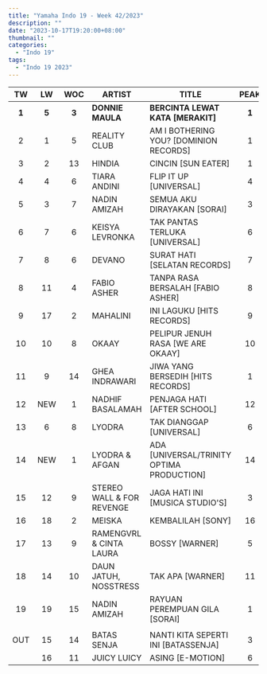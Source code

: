 ```yaml
---
title: "Yamaha Indo 19 - Week 42/2023"
description: ""
date: "2023-10-17T19:20:00+08:00"
thumbnail: ""
categories:
  - "Indo 19"
tags:
  - "Indo 19 2023"
---
```

<!--more-->
|TW|LW|WOC|ARTIST|TITLE|PEAK|
|:----:|:----:|:----:|----|----|:----:|
|**1**|**5**|**3**|**DONNIE MAULA**|**BERCINTA LEWAT KATA [MERAKIT]**|**1**|
|2|1|5|REALITY CLUB|AM I BOTHERING YOU? [DOMINION RECORDS]|1|
|3|2|13|HINDIA|CINCIN [SUN EATER]|1|
|4|4|6|TIARA ANDINI|FLIP IT UP [UNIVERSAL]|4|
|5|3|7|NADIN AMIZAH|SEMUA AKU DIRAYAKAN [SORAI]|3|
|6|7|6|KEISYA LEVRONKA|TAK PANTAS TERLUKA [UNIVERSAL]|6|
|7|8|6|DEVANO|SURAT HATI [SELATAN RECORDS]|7|
|8|11|4|FABIO ASHER|TANPA RASA BERSALAH [FABIO ASHER]|8|
|9|17|2|MAHALINI|INI LAGUKU [HITS RECORDS]|9|
|10|10|8|OKAAY|PELIPUR JENUH RASA [WE ARE OKAAY]|10|
|11|9|14|GHEA INDRAWARI|JIWA YANG BERSEDIH [HITS RECORDS]|1|
|12|NEW|1|NADHIF BASALAMAH|PENJAGA HATI [AFTER SCHOOL]|12|
|13|6|8|LYODRA|TAK DIANGGAP [UNIVERSAL]|6|
|14|NEW|1|LYODRA & AFGAN|ADA [UNIVERSAL/TRINITY OPTIMA PRODUCTION]|14|
|15|12|9|STEREO WALL & FOR REVENGE|JAGA HATI INI [MUSICA STUDIO'S]|3|
|16|18|2|MEISKA|KEMBALILAH [SONY]|16|
|17|13|9|RAMENGVRL & CINTA LAURA|BOSSY [WARNER]|5|
|18|14|10|DAUN JATUH, NOSSTRESS|TAK APA [WARNER]|11|
|19|19|15|NADIN AMIZAH|RAYUAN PEREMPUAN GILA [SORAI]|1|
| | | | | | |
|OUT|15|14|BATAS SENJA|NANTI KITA SEPERTI INI [BATASSENJA]|3|
| |16|11|JUICY LUICY|ASING [E-MOTION]|6|
